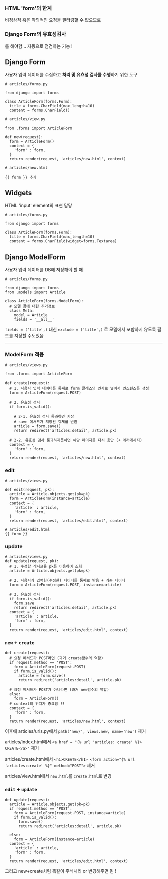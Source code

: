### HTML 'form'의 한계
비정상적 혹은 악의적인 요청을 필터링할 수 없으므로

### Django Form의 유효성검사
를 해야함 .. 자동으로 점검하는 기능 !

## Django Form
사용자 입력 데이터를 수집하고 **처리 및 유효성 검사를 수행**하기 위한 도구

```
# articles/forms.py

from django import forms

class ArticleForm(forms.Form):
  title = forms.CharField(max_length=10)
  content = forms.CharField()
```

```
# articles/view.py

from .forms import ArticleForm

def new(request):
  form = ArticleForm()
  context = {
    'form' : form,
  }
  return render(request, 'articles/new.html', context)
```
```
# articles/new.html

{{ form }} 추가
```

## Widgets
HTML 'input' element의 표현 담당
```
# articles/forms.py

from django import forms

class ArticleForm(forms.Form):
  title = forms.CharField(max_length=10)
  content = forms.CharField(widget=forms.Textarea)
```

## Django ModelForm
사용자 입력 데이터를 DB에 저장해야 할 때
```
# articles/forms.py

from django import forms
from .models import Article

class ArticleForm(forms.ModelForm):
  # 모델 폼에 대한 추가정보
  class Meta:
    model = Article
    fields = '__all__'
```

`fields = ('title',)` 대신 `exclude = ('title',)` 로 모델에서 포함하지 않도록 필드를 지정할 수도있음

---
### ModelForm 적용
```
# articles/views.py

from .forms import ArticleForm

def create(request):
  # 1. 사용자 입력 데이터를 통째로 form 클래스의 인자로 넣어서 인스턴스를 생성
  form = ArticleForm(request.POST)

  # 2. 유효성 검사
  if form.is_valid():

    # 2-1. 유효성 검사 통과하면 저장
    # save 메서드가 저장된 객체를 반환
    article = form.save()
    return redirect('articles:detail', article.pk)

  # 2-2. 유효성 검사 통과하지못하면 해당 페이지를 다시 응답 (+ 에러메시지)
  context = {
    'form' : form,
  }
  return render(request, 'articles/new.html', context)

```
### edit
```
# articles/views.py

def edit(request, pk):
  article = Article.objects.get(pk=pk)
  form = ArticleForm(instance=article)
  context = {
    'article' : article,
    'form' : form,
  }
  return render(request, 'articles/edit.html', context)

# articles/edit.html
{{ form }}
```

### update
```
# articles/views.py
def update(request, pk):
  # 1. 수정할 게시글을 pk를 이용하여 조회
  article = Article.objects.get(pk=pk)

  # 2. 사용자가 입력한(수정한) 데이터를 통째로 받음 + 기존 데이터
  form = ArticleForm(request.POST, instance=article)

  # 3. 유효성 검사
  if form.is_valid():
    form.save
    return redirect('articles:detail', article.pk)
  context = {
    'article' : article,
    'form' : form,
  }
  return render(request, 'articles/edit.html', context)
```

### `new` + `create`
```
def create(request):
  # 요청 메서드가 POST라면 (과거 create함수의 역할)
  if request.method == 'POST':
    form = ArticleForm(request.POST)
    if form.is_valid():
      article = form.save()
      return redirect('articles:detail', article.pk)

  # 요청 메서드가 POST가 아니라면 (과거 new함수의 역할)
  else:
    form = ArticleForm()
  # context의 위치가 중요함 !!
  context = {
    'form' : form,
  }
  return render(request, 'articles/new.html', context)

```

이후에 articles/urls.py에서 `path('new/', views.new, name='new')` 제거


articles/index.html에서 `<a href = "{% url 'articles: create' %}> CREATE</a>"` 제거


articles/create.html에서 `<h1>CREATE</h1> <form action="{% url 'articles:create' %}" method="POST">` 제거


articles/view.html에서 `new.html`를 `create.html`로 변경

### `edit` + `update`
```
def update(request):
  article = Article.objects.get(pk=pk)
  if request.method == 'POST':
    form = ArticleForm(request.POST, instance=article)
    if form.is_valid():
      form.save()
      return redirect('articles:detail', article.pk)

  else:
    form = ArticleForm(instance=article)
  context = {
    'article' : article,
    'form' : form,
  }
  return render(request, 'articles/edit.html', context)
```
그리고 new+create처럼 똑같이 주석처리 or 변경해주면 됨 !